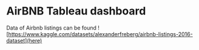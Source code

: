 # AirBNB Tableau dashboard

Data of Airbnb listings can be found ![https://www.kaggle.com/datasets/alexanderfreberg/airbnb-listings-2016-dataset](here)
